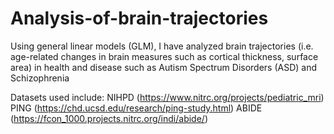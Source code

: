 # Analysis-of-brain-trajectories

Using general linear models (GLM), I have analyzed brain trajectories (i.e. age-related changes in brain measures such as cortical thickness, surface area) in health and disease such as Autism Spectrum Disorders (ASD) and Schizophrenia

Datasets used include:
NIHPD (https://www.nitrc.org/projects/pediatric_mri)
PING (https://chd.ucsd.edu/research/ping-study.html) 
ABIDE (https://fcon_1000.projects.nitrc.org/indi/abide/) 
